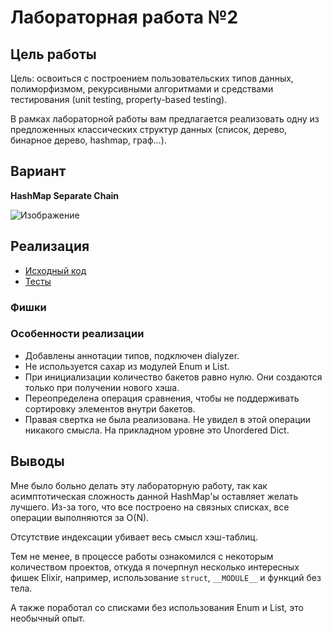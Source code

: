 # Лабораторная работа №2

## Цель работы

Цель: освоиться с построением пользовательских типов данных, полиморфизмом, рекурсивными алгоритмами и средствами тестирования (unit testing, property-based testing).

В рамках лабораторной работы вам предлагается реализовать одну из предложенных классических структур данных (список, дерево, бинарное дерево, hashmap, граф...).

## Вариант

**HashMap Separate Chain**

![Изображение](https://www.researchgate.net/publication/355070749/figure/fig1/AS:1076403399327748@1633645977759/Illustration-of-a-classical-hash-map-using-separate-chaining-Keys-left-are-put-into.png)

## Реализация

- [Исходный код](lib/hashmap.ex)
- [Тесты](test/hashmap_test.exs)

### Фишки


### Особенности реализации

- Добавлены аннотации типов, подключен dialyzer.
- Не используется сахар из модулей Enum и List.
- При инициализации количество бакетов равно нулю. Они создаются только при получении нового хэша.
- Переопределена операция сравнения, чтобы не поддерживать сортировку элементов внутри бакетов.
- Правая свертка не была реализована. Не увидел в этой операции никакого смысла. На прикладном уровне это Unordered Dict.

## Выводы

Мне было больно делать эту лабораторную работу, так как асимптотическая сложность данной HashMap'ы оставляет желать лучшего. Из-за того, что все построено на связных списках, все операции выполняются за O(N). 

Отсутствие индексации убивает весь смысл хэш-таблиц.

Тем не менее, в процессе работы ознакомился с некоторым количеством проектов, откуда я почерпнул несколько интересных фишек Elixir, например, использование `struct`, `__MODULE__` и функций без тела. 

А также поработал со списками без использования Enum и List, это необычный опыт.
